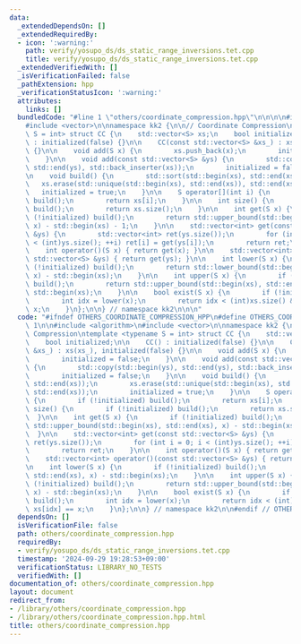 ```yaml
---
data:
  _extendedDependsOn: []
  _extendedRequiredBy:
  - icon: ':warning:'
    path: verify/yosupo_ds/ds_static_range_inversions.tet.cpp
    title: verify/yosupo_ds/ds_static_range_inversions.tet.cpp
  _extendedVerifiedWith: []
  _isVerificationFailed: false
  _pathExtension: hpp
  _verificationStatusIcon: ':warning:'
  attributes:
    links: []
  bundledCode: "#line 1 \"others/coordinate_compression.hpp\"\n\n\n\n#include <algorithm>\n\
    #include <vector>\n\nnamespace kk2 {\n\n// Coordinate Compression\ntemplate <typename\
    \ S = int> struct CC {\n    std::vector<S> xs;\n    bool initialized;\n\n    CC()\
    \ : initialized(false) {}\n\n    CC(const std::vector<S> &xs_) : xs(xs_), initialized(false)\
    \ {}\n\n    void add(S x) {\n        xs.push_back(x);\n        initialized = false;\n\
    \    }\n\n    void add(const std::vector<S> &ys) {\n        std::copy(std::begin(ys),\
    \ std::end(ys), std::back_inserter(xs));\n        initialized = false;\n    }\n\
    \n    void build() {\n        std::sort(std::begin(xs), std::end(xs));\n     \
    \   xs.erase(std::unique(std::begin(xs), std::end(xs)), std::end(xs));\n     \
    \   initialized = true;\n    }\n\n    S operator[](int i) {\n        if (!initialized)\
    \ build();\n        return xs[i];\n    }\n\n    int size() {\n        if (!initialized)\
    \ build();\n        return xs.size();\n    }\n\n    int get(S x) {\n        if\
    \ (!initialized) build();\n        return std::upper_bound(std::begin(xs), std::end(xs),\
    \ x) - std::begin(xs) - 1;\n    }\n\n    std::vector<int> get(const std::vector<S>\
    \ &ys) {\n        std::vector<int> ret(ys.size());\n        for (int i = 0; i\
    \ < (int)ys.size(); ++i) ret[i] = get(ys[i]);\n        return ret;\n    }\n\n\
    \    int operator()(S x) { return get(x); }\n\n    std::vector<int> operator()(const\
    \ std::vector<S> &ys) { return get(ys); }\n\n    int lower(S x) {\n        if\
    \ (!initialized) build();\n        return std::lower_bound(std::begin(xs), std::end(xs),\
    \ x) - std::begin(xs);\n    }\n\n    int upper(S x) {\n        if (!initialized)\
    \ build();\n        return std::upper_bound(std::begin(xs), std::end(xs), x) -\
    \ std::begin(xs);\n    }\n\n    bool exist(S x) {\n        if (!initialized) build();\n\
    \        int idx = lower(x);\n        return idx < (int)xs.size() && xs[idx] ==\
    \ x;\n    }\n};\n\n} // namespace kk2\n\n\n"
  code: "#ifndef OTHERS_COORDINATE_COMPRESSION_HPP\n#define OTHERS_COORDINATE_COMPRESSION_HPP\
    \ 1\n\n#include <algorithm>\n#include <vector>\n\nnamespace kk2 {\n\n// Coordinate\
    \ Compression\ntemplate <typename S = int> struct CC {\n    std::vector<S> xs;\n\
    \    bool initialized;\n\n    CC() : initialized(false) {}\n\n    CC(const std::vector<S>\
    \ &xs_) : xs(xs_), initialized(false) {}\n\n    void add(S x) {\n        xs.push_back(x);\n\
    \        initialized = false;\n    }\n\n    void add(const std::vector<S> &ys)\
    \ {\n        std::copy(std::begin(ys), std::end(ys), std::back_inserter(xs));\n\
    \        initialized = false;\n    }\n\n    void build() {\n        std::sort(std::begin(xs),\
    \ std::end(xs));\n        xs.erase(std::unique(std::begin(xs), std::end(xs)),\
    \ std::end(xs));\n        initialized = true;\n    }\n\n    S operator[](int i)\
    \ {\n        if (!initialized) build();\n        return xs[i];\n    }\n\n    int\
    \ size() {\n        if (!initialized) build();\n        return xs.size();\n  \
    \  }\n\n    int get(S x) {\n        if (!initialized) build();\n        return\
    \ std::upper_bound(std::begin(xs), std::end(xs), x) - std::begin(xs) - 1;\n  \
    \  }\n\n    std::vector<int> get(const std::vector<S> &ys) {\n        std::vector<int>\
    \ ret(ys.size());\n        for (int i = 0; i < (int)ys.size(); ++i) ret[i] = get(ys[i]);\n\
    \        return ret;\n    }\n\n    int operator()(S x) { return get(x); }\n\n\
    \    std::vector<int> operator()(const std::vector<S> &ys) { return get(ys); }\n\
    \n    int lower(S x) {\n        if (!initialized) build();\n        return std::lower_bound(std::begin(xs),\
    \ std::end(xs), x) - std::begin(xs);\n    }\n\n    int upper(S x) {\n        if\
    \ (!initialized) build();\n        return std::upper_bound(std::begin(xs), std::end(xs),\
    \ x) - std::begin(xs);\n    }\n\n    bool exist(S x) {\n        if (!initialized)\
    \ build();\n        int idx = lower(x);\n        return idx < (int)xs.size() &&\
    \ xs[idx] == x;\n    }\n};\n\n} // namespace kk2\n\n#endif // OTHERS_COORDINATE_COMPRESSION_HPP\n"
  dependsOn: []
  isVerificationFile: false
  path: others/coordinate_compression.hpp
  requiredBy:
  - verify/yosupo_ds/ds_static_range_inversions.tet.cpp
  timestamp: '2024-09-29 19:28:53+09:00'
  verificationStatus: LIBRARY_NO_TESTS
  verifiedWith: []
documentation_of: others/coordinate_compression.hpp
layout: document
redirect_from:
- /library/others/coordinate_compression.hpp
- /library/others/coordinate_compression.hpp.html
title: others/coordinate_compression.hpp
---
```


